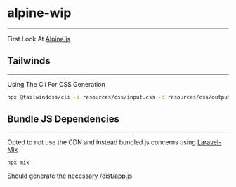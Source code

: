 # alpine-wip

---

First Look At
[Alpine.js](https://alpinejs.dev)

## Tailwinds

---
Using The Cli For CSS Generation

```bash
npx @tailwindcss/cli -i resources/css/input.css -o resources/css/output.css --watch
```

## Bundle JS Dependencies

---
Opted to not use the CDN and instead bundled js concerns using [Laravel-Mix](https://laravel-mix.com)

```bash
npx mix 
```

Should generate the necessary /dist/app.js
